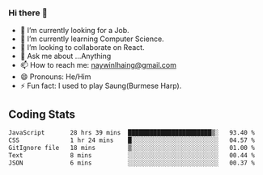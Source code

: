 ### Hi there 👋

- 🔭 I’m currently looking for a Job.
- 🌱 I’m currently learning Computer Science.
- 👯 I’m looking to collaborate on React.
- 💬 Ask me about ...Anything
- 📫 How to reach me: naywinlhaing@gmail.com
- 😄 Pronouns: He/Him
- ⚡ Fun fact: I used to play Saung(Burmese Harp).


## Coding Stats
<!--START_SECTION:waka-->

```txt
JavaScript       28 hrs 39 mins  ███████████████████████▒░   93.40 %
CSS              1 hr 24 mins    █░░░░░░░░░░░░░░░░░░░░░░░░   04.57 %
GitIgnore file   18 mins         ▒░░░░░░░░░░░░░░░░░░░░░░░░   01.00 %
Text             8 mins          ░░░░░░░░░░░░░░░░░░░░░░░░░   00.44 %
JSON             6 mins          ░░░░░░░░░░░░░░░░░░░░░░░░░   00.37 %
```

<!--END_SECTION:waka-->
